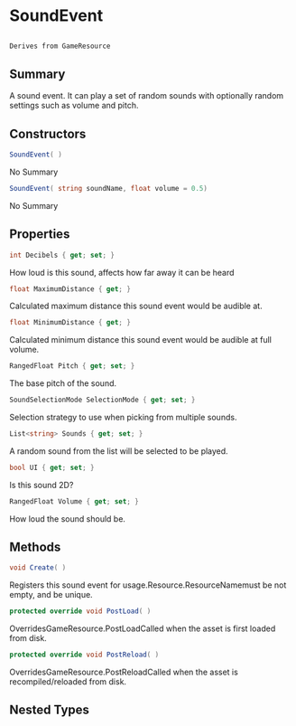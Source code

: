 # SoundEvent

## 
```c#
Derives from GameResource
```

## Summary

A sound event. It can play a set of random sounds with optionally random settings such as volume and pitch.
## Constructors

```c#
SoundEvent( ) 
```
No Summary
```c#
SoundEvent( string soundName, float volume = 0.5) 
```
No Summary
## Properties

```c#
int Decibels { get; set; } 
```
How loud is this sound, affects how far away it can be heard
```c#
float MaximumDistance { get; } 
```
Calculated maximum distance this sound event would be audible at.
```c#
float MinimumDistance { get; } 
```
Calculated minimum distance this sound event would be audible at full volume.
```c#
RangedFloat Pitch { get; set; } 
```
The base pitch of the sound.
```c#
SoundSelectionMode SelectionMode { get; set; } 
```
Selection strategy to use when picking from multiple sounds.
```c#
List<string> Sounds { get; set; } 
```
A random sound from the list will be selected to be played.
```c#
bool UI { get; set; } 
```
Is this sound 2D?
```c#
RangedFloat Volume { get; set; } 
```
How loud the sound should be.
## Methods

```c#
void Create( ) 
```
Registers this sound event for usage.Resource.ResourceNamemust be not empty, and be unique.
```c#
protected override void PostLoad( ) 
```
OverridesGameResource.PostLoadCalled when the asset is first loaded from disk.
```c#
protected override void PostReload( ) 
```
OverridesGameResource.PostReloadCalled when the asset is recompiled/reloaded from disk.
## Nested Types

